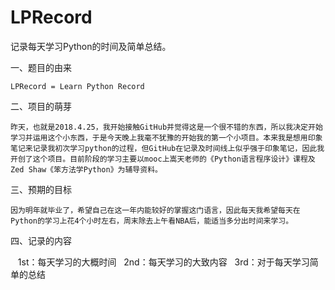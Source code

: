 # LPRecord
记录每天学习Python的时间及简单总结。

一、题目的由来
  
    LPRecord = Learn Python Record

二、项目的萌芽
    
    昨天，也就是2018.4.25，我开始接触GitHub并觉得这是一个很不错的东西，所以我决定开始学习并运用这个小东西，于是今天晚上我毫不犹豫的开始我的第一个小项目。本来我是想用印象笔记来记录我初次学习python的过程，但GitHub在记录及时间线上似乎强于印象笔记，因此我开创了这个项目。目前阶段的学习主要以mooc上嵩天老师的《Python语言程序设计》课程及Zed Shaw《笨方法学Python》为辅导资料。
    
三、预期的目标
  
    因为明年就毕业了，希望自己在这一年内能较好的掌握这门语言，因此每天我希望每天在Python的学习上花4个小时左右，周末除去上午看NBA后，能适当多分出时间来学习。
		
四、记录的内容

    1st：每天学习的大概时间
    2nd：每天学习的大致内容
    3rd：对于每天学习简单的总结
